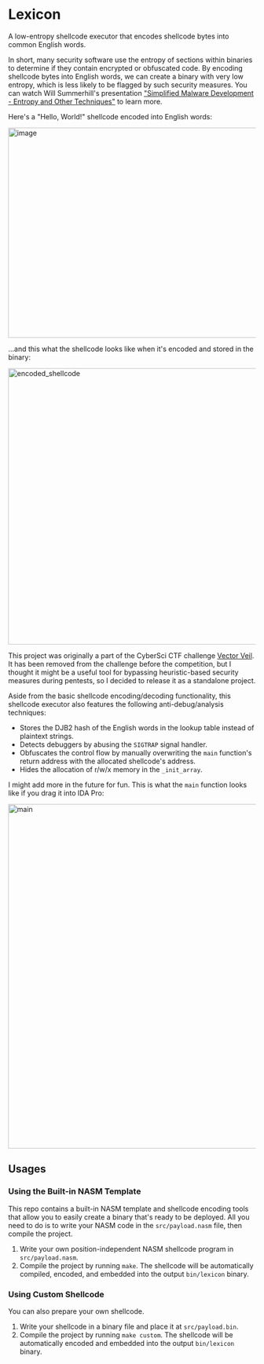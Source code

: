 # Lexicon

A low-entropy shellcode executor that encodes shellcode bytes into common English words.

In short, many security software use the entropy of sections within binaries to determine if they contain encrypted or obfuscated code. By encoding shellcode bytes into English words, we can create a binary with very low entropy, which is less likely to be flagged by such security measures.
You can watch Will Summerhill's presentation ["Simplified Malware Development - Entropy and Other Techniques"](https://youtu.be/F6R-YPsjpVY?t=13597) to learn more.

Here's a "Hello, World!" shellcode encoded into English words:

<img width="1460" height="428" alt="image" src="https://github.com/user-attachments/assets/1508e927-9e70-4c1c-94e2-6a6e14b8c10a" />

...and this what the shellcode looks like when it's encoded and stored in the binary:

<img width="970" height="563" alt="encoded_shellcode" src="https://github.com/user-attachments/assets/221dc13f-2fe6-4ecf-af63-ee3bce9a2c2d" />

This project was originally a part of the CyberSci CTF challenge [Vector Veil](https://github.com/k4yt3x/cs2025-rgnl-vecveil). It has been removed from the challenge before the competition, but I thought it might be a useful tool for bypassing heuristic-based security measures during pentests, so I decided to release it as a standalone project.

Aside from the basic shellcode encoding/decoding functionality, this shellcode executor also features the following anti-debug/analysis techniques:

- Stores the DJB2 hash of the English words in the lookup table instead of plaintext strings.
- Detects debuggers by abusing the `SIGTRAP` signal handler.
- Obfuscates the control flow by manually overwriting the `main` function's return address with the allocated shellcode's address.
- Hides the allocation of r/w/x memory in the `_init_array`.

I might add more in the future for fun. This is what the `main` function looks like if you drag it into IDA Pro:

<img width="1342" height="702" alt="main" src="https://github.com/user-attachments/assets/55979357-b3f7-40e1-88e3-070124d553a9" />

## Usages

### Using the Built-in NASM Template

This repo contains a built-in NASM template and shellcode encoding tools that allow you to easily create a binary that's ready to be deployed. All you need to do is to write your NASM code in the `src/payload.nasm` file, then compile the project.

1. Write your own position-independent NASM shellcode program in `src/payload.nasm`.
2. Compile the project by running `make`. The shellcode will be automatically compiled, encoded, and embedded into the output `bin/lexicon` binary.

### Using Custom Shellcode

You can also prepare your own shellcode.

1. Write your shellcode in a binary file and place it at `src/payload.bin`.
2. Compile the project by running `make custom`. The shellcode will be automatically encoded and embedded into the output `bin/lexicon` binary.

